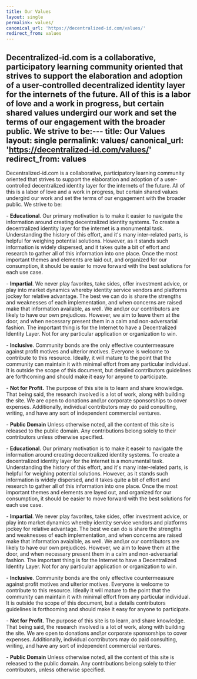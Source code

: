 ```yaml
---
title: Our Values
layout: single
permalink: values/
canonical_url: 'https://decentralized-id.com/values/'
redirect_from: values
---
```


Decentralized-id.com is a collaborative, participatory learning community oriented that strives to support the elaboration and adoption of a user-controlled decentralized identity layer for the internets of the future. All of this is a labor of love and a work in progress, but certain shared values undergird our work and set the terms of our engagement with the broader public. We strive to be:---
title: Our Values
layout: single
permalink: values/
canonical_url: 'https://decentralized-id.com/values/'
redirect_from: values
---

Decentralized-id.com is a collaborative, participatory learning community oriented that strives to support the elaboration and adoption of a user-controlled decentralized identity layer for the internets of the future. All of this is a labor of love and a work in progress, but certain shared values undergird our work and set the terms of our engagement with the broader public. We strive to be:

\-          **Educational**.  Our primary motivation is to make it easier to navigate the information around creating decentralized identity systems. To create a decentralized identity layer for the internet is a monumental task. Understanding the history of this effort, and it's many inter-related parts, is helpful for weighing potential solutions. However, as it stands such information is widely dispersed, and it takes quite a bit of effort and research to gather all of this information into one place. Once the most important themes and elements are laid out, and organized for our consumption, it should be easier to move forward with the best solutions for each use case.

\-          **Impartial**.  We never play favorites, take sides, offer investment advice, or play into market dynamics whereby identity service vendors and platforms jockey for relative advantage. The best we can do is share the strengths and weaknesses of each implementation, and when concerns are raised make that information available, as well. We and\or our contributors are likely to have our own prejudices. However, we aim to leave them at the door, and when necessary present them in a calm and non-adversarial fashion. The important thing is for the Internet to have a Decentralized Identity Layer. Not for any particular application or organization to win.


\-          **Inclusive**.  Community bonds are the only effective countermeasure against profit motives and ulterior motives. Everyone is welcome to contribute to this resource. Ideally, it will mature to the point that the community can maintain it with minimal effort from any particular individual. It is outside the scope of this document, but detailed contributors guidelines are forthcoming and should make it easy for anyone to participate.

\-          **Not for Profit.** The purpose of this site is to learn and share knowledge. That being said, the research involved is a lot of work, along with building the site. We are open to donations and\or corporate sponsorships to cover expenses. Additionally, individual contributors may do paid consulting, writing, and have any sort of independent commercial ventures.

\-          **Public Domain** Unless otherwise noted, all the content of this site is released to the public domain. Any contributions belong solely to their contributors unless otherwise specified.



\-          **Educational**.  Our primary motivation is to make it easeir to navigate the information around creating decentralized identity systems. To create a decentralized identity layer for the internet is a monumental task. Understanding the history of this effort, and it's many inter-related parts, is helpful for weighing potential solutions. However, as it stands such information is widely dispersed, and it takes quite a bit of effort and research to gather all of this information into one place. Once the most important themes and elements are layed out, and organized for our consumption, it should be easier to move forward with the best solutions for each use case.

\-          **Impartial**.  We never play favorites, take sides, offer investment advice, or play into market dynamics whereby identity service vendors and platforms jockey for relative advantage. The best we can do is share the strengths and weaknesses of each implementation, and when concerns are raised make that information avaialble, as well. We and\or our contributors are likely to have our own prejudices. However, we aim to leave them at the door, and when necessary present them in a calm and non-adversarial fashion. The important thing is for the Internet to have a Decentralized Identity Layer. Not for any particular application or organization to win.


\-          **Inclusive**.  Community bonds are the only effective countermeasure against profit motives and ulterior motives. Everyone is welcome to contribute to this resource. Ideally it will mature to the point that the community can maintain it with minimal effort from any particular individual. It is outside the scope of this document, but a details contributors guidelines is forthcoming and should make it easy for anyone to participate.

\-          **Not for Profit.** The purpose of this site is to learn, and share knowledge. That being said, the research involved is a lot of work, along with building the site. We are open to donations and\or corporate sponsorships to cover expenses. Additionally, individual contributors may do paid consulting, writing, and have any sort of independent commercial ventures.

\-          **Public Domain** Unless otherwise noted, all the content of this site is released to the public domain. Any contributions belong solely to thier contributors, unless otherwise specified.

